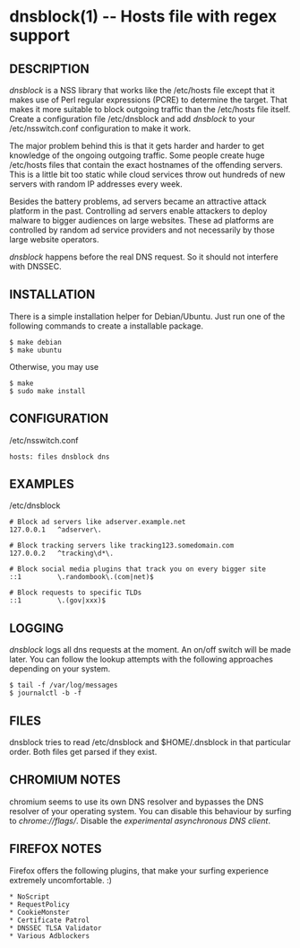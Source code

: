 dnsblock(1) -- Hosts file with regex support
============================================

## DESCRIPTION

*dnsblock* is a NSS library that works like the /etc/hosts file except that it makes use of Perl regular expressions (PCRE) to determine the target. That makes it more suitable to block outgoing traffic than the /etc/hosts file itself. Create a configuration file /etc/dnsblock and add *dnsblock* to your /etc/nsswitch.conf configuration to make it work.

The major problem behind this is that it gets harder and harder to get knowledge of the ongoing outgoing traffic. Some people create huge /etc/hosts files that contain the exact hostnames of the offending servers. This is a little bit too static while cloud services throw out hundreds of new servers with random IP addresses every week.

Besides the battery problems, ad servers became an attractive attack platform in the past. Controlling ad servers enable attackers to deploy malware to bigger audiences on large websites. These ad platforms are controlled by random ad service providers and not necessarily by those large website operators.

*dnsblock* happens before the real DNS request. So it should not interfere with DNSSEC.

## INSTALLATION

There is a simple installation helper for Debian/Ubuntu. Just run one of the
following commands to create a installable package.

	$ make debian
	$ make ubuntu

Otherwise, you may use

	$ make
	$ sudo make install

## CONFIGURATION

/etc/nsswitch.conf

	hosts: files dnsblock dns

## EXAMPLES

/etc/dnsblock

	# Block ad servers like adserver.example.net
	127.0.0.1	^adserver\.

	# Block tracking servers like tracking123.somedomain.com
	127.0.0.2	^tracking\d*\.

	# Block social media plugins that track you on every bigger site
	::1			\.randombook\.(com|net)$

	# Block requests to specific TLDs
	::1			\.(gov|xxx)$

## LOGGING

*dnsblock* logs all dns requests at the moment. An on/off switch will be made later. You can follow the lookup attempts with the following approaches depending on your system.

	$ tail -f /var/log/messages
	$ journalctl -b -f

## FILES

dnsblock tries to read /etc/dnsblock and $HOME/.dnsblock in that particular order. Both files get parsed if they exist.

## CHROMIUM NOTES

chromium seems to use its own DNS resolver and bypasses the DNS resolver of your operating system. You can disable this behaviour by surfing to *chrome://flags/*. Disable the *experimental asynchronous DNS client*.

## FIREFOX NOTES

Firefox offers the following plugins, that make your surfing experience extremely uncomfortable. :)

	* NoScript
	* RequestPolicy
	* CookieMonster
	* Certificate Patrol
	* DNSSEC TLSA Validator
	* Various Adblockers
